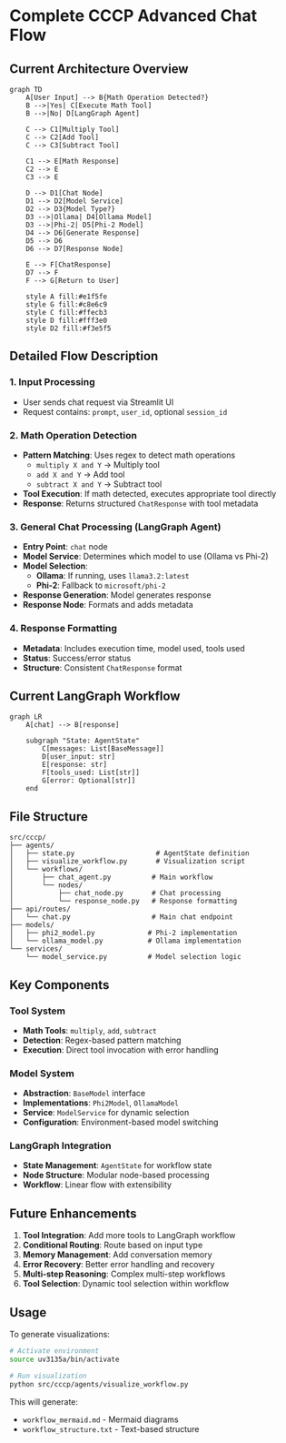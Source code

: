 # Complete CCCP Advanced Chat Flow

## Current Architecture Overview

```mermaid
graph TD
    A[User Input] --> B{Math Operation Detected?}
    B -->|Yes| C[Execute Math Tool]
    B -->|No| D[LangGraph Agent]
    
    C --> C1[Multiply Tool]
    C --> C2[Add Tool] 
    C --> C3[Subtract Tool]
    
    C1 --> E[Math Response]
    C2 --> E
    C3 --> E
    
    D --> D1[Chat Node]
    D1 --> D2[Model Service]
    D2 --> D3{Model Type?}
    D3 -->|Ollama| D4[Ollama Model]
    D3 -->|Phi-2| D5[Phi-2 Model]
    D4 --> D6[Generate Response]
    D5 --> D6
    D6 --> D7[Response Node]
    
    E --> F[ChatResponse]
    D7 --> F
    F --> G[Return to User]
    
    style A fill:#e1f5fe
    style G fill:#c8e6c9
    style C fill:#ffecb3
    style D fill:#fff3e0
    style D2 fill:#f3e5f5
```

## Detailed Flow Description

### 1. **Input Processing**
- User sends chat request via Streamlit UI
- Request contains: `prompt`, `user_id`, optional `session_id`

### 2. **Math Operation Detection**
- **Pattern Matching**: Uses regex to detect math operations
  - `multiply X and Y` → Multiply tool
  - `add X and Y` → Add tool  
  - `subtract X and Y` → Subtract tool
- **Tool Execution**: If math detected, executes appropriate tool directly
- **Response**: Returns structured `ChatResponse` with tool metadata

### 3. **General Chat Processing** (LangGraph Agent)
- **Entry Point**: `chat` node
- **Model Service**: Determines which model to use (Ollama vs Phi-2)
- **Model Selection**:
  - **Ollama**: If running, uses `llama3.2:latest`
  - **Phi-2**: Fallback to `microsoft/phi-2`
- **Response Generation**: Model generates response
- **Response Node**: Formats and adds metadata

### 4. **Response Formatting**
- **Metadata**: Includes execution time, model used, tools used
- **Status**: Success/error status
- **Structure**: Consistent `ChatResponse` format

## Current LangGraph Workflow

```mermaid
graph LR
    A[chat] --> B[response]
    
    subgraph "State: AgentState"
        C[messages: List[BaseMessage]]
        D[user_input: str]
        E[response: str]
        F[tools_used: List[str]]
        G[error: Optional[str]]
    end
```

## File Structure

```
src/cccp/
├── agents/
│   ├── state.py                    # AgentState definition
│   ├── visualize_workflow.py       # Visualization script
│   └── workflows/
│       ├── chat_agent.py          # Main workflow
│       └── nodes/
│           ├── chat_node.py       # Chat processing
│           └── response_node.py   # Response formatting
├── api/routes/
│   └── chat.py                    # Main chat endpoint
├── models/
│   ├── phi2_model.py             # Phi-2 implementation
│   └── ollama_model.py           # Ollama implementation
└── services/
    └── model_service.py          # Model selection logic
```

## Key Components

### **Tool System**
- **Math Tools**: `multiply`, `add`, `subtract`
- **Detection**: Regex-based pattern matching
- **Execution**: Direct tool invocation with error handling

### **Model System**
- **Abstraction**: `BaseModel` interface
- **Implementations**: `Phi2Model`, `OllamaModel`
- **Service**: `ModelService` for dynamic selection
- **Configuration**: Environment-based model switching

### **LangGraph Integration**
- **State Management**: `AgentState` for workflow state
- **Node Structure**: Modular node-based processing
- **Workflow**: Linear flow with extensibility

## Future Enhancements

1. **Tool Integration**: Add more tools to LangGraph workflow
2. **Conditional Routing**: Route based on input type
3. **Memory Management**: Add conversation memory
4. **Error Recovery**: Better error handling and recovery
5. **Multi-step Reasoning**: Complex multi-step workflows
6. **Tool Selection**: Dynamic tool selection within workflow

## Usage

To generate visualizations:

```bash
# Activate environment
source uv3135a/bin/activate

# Run visualization
python src/cccp/agents/visualize_workflow.py
```

This will generate:
- `workflow_mermaid.md` - Mermaid diagrams
- `workflow_structure.txt` - Text-based structure
